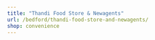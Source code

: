 ```yaml
---
title: "Thandi Food Store & Newagents"
url: /bedford/thandi-food-store-and-newagents/
shop: convenience
---
```

